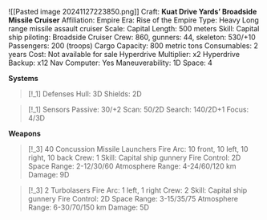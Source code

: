 ![[Pasted image 20241127223850.png]]
Craft: **Kuat Drive Yards’ Broadside Missile Cruiser**
Affiliation: Empire
Era: Rise of the Empire
Type: Heavy Long range missile assault cruiser
Scale: Capital
Length: 500 meters
Skill: Capital ship piloting: Broadside Cruiser
Crew: 860, gunners: 44, skeleton: 530/+10
Passengers: 200 (troops)
Cargo Capacity: 800 metric tons
Consumables: 2 years
Cost: Not available for sale
Hyperdrive Multiplier: x2
Hyperdrive Backup: x12
Nav Computer: Yes
Maneuverability: 1D
Space: 4

**Systems**
> [!_1] Defenses
> Hull: 3D
> Shields: 2D

> [!_1] Sensors
> Passive: 30/+2
> Scan: 50/2D
> Search: 140/2D+1
> Focus: 4/3D

**Weapons**
> [!_3] 40 Concussion Missile Launchers
> Fire Arc: 10 front, 10 left, 10 right, 10 back
> Crew: 1
> Skill: Capital ship gunnery
> Fire Control: 2D
> Space Range: 2-12/30/60
> Atmosphere Range: 4-24/60/120 km
> Damage: 9D

> [!_3] 2 Turbolasers
> Fire Arc: 1 left, 1 right
> Crew: 2
> Skill: Capital ship gunnery
> Fire Control: 2D
> Space Range: 3-15/35/75
> Atmosphere Range: 6-30/70/150 km
> Damage: 5D